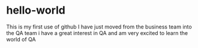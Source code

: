 # hello-world
This is my first use of github
I have just moved from the business team into the QA team
i have a great interest in QA and am very excited to learn the world of QA
